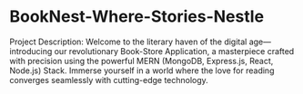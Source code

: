 # BookNest-Where-Stories-Nestle
Project Description:  Welcome to the literary haven of the digital age—introducing our revolutionary Book-Store Application, a masterpiece crafted with precision using the powerful MERN (MongoDB, Express.js, React, Node.js) Stack. Immerse yourself in a world where the love for reading converges seamlessly with cutting-edge technology.
